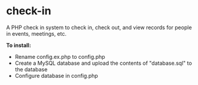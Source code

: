 # check-in
A PHP check in system to check in, check out, and view records for people in events, meetings, etc.

**To install:**

- Rename config.ex.php to config.php
- Create a MySQL database and upload the contents of "database.sql" to the database
- Configure database in config.php
